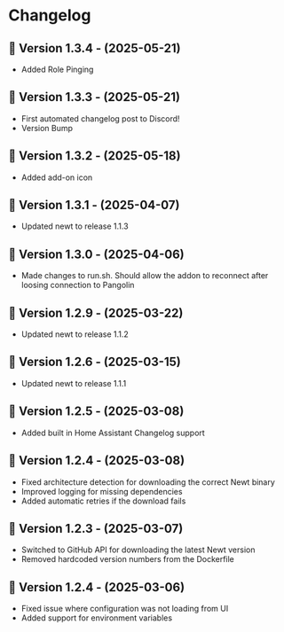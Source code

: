 # Changelog

## 🔹 Version 1.3.4 - (2025-05-21)
- Added Role Pinging

## 🔹 Version 1.3.3 - (2025-05-21)
- First automated changelog post to Discord!
- Version Bump

## 🔹 Version 1.3.2 - (2025-05-18)
- Added add-on icon

## 🔹 Version 1.3.1 - (2025-04-07)
- Updated newt to release 1.1.3

## 🔹 Version 1.3.0 - (2025-04-06)
- Made changes to run.sh. Should allow the addon to reconnect after loosing connection to Pangolin

## 🔹 Version 1.2.9 - (2025-03-22)
- Updated newt to release 1.1.2

## 🔹 Version 1.2.6 - (2025-03-15)
- Updated newt to release 1.1.1

## 🔹 Version 1.2.5 - (2025-03-08)
- Added built in Home Assistant Changelog support

## 🔹 Version 1.2.4 - (2025-03-08)
- Fixed architecture detection for downloading the correct Newt binary
- Improved logging for missing dependencies
- Added automatic retries if the download fails

## 🔹 Version 1.2.3 - (2025-03-07)
- Switched to GitHub API for downloading the latest Newt version
- Removed hardcoded version numbers from the Dockerfile

## 🔹 Version 1.2.4 - (2025-03-06)
- Fixed issue where configuration was not loading from UI
- Added support for environment variables
